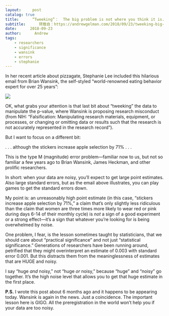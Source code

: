 ```yaml
---
layout:     post
catalog: true
title:      “Tweeking”：  The big problem is not where you think it is.
subtitle:      转载自：https://andrewgelman.com/2018/09/23/tweeking-big-problem-not-think/
date:      2018-09-23
author:      Andrew
tags:
    - researchers
    - significance
    - wansink
    - errors
    - stephanie
---
```





In her recent article about pizzagate, Stephanie Lee included this hilarious email from Brian Wansink, the self-styled “world-renowned eating behavior expert for over 25 years”:

![](https://andrewgelman.com/wp-content/uploads/2018/03/Screen-Shot-2018-03-27-at-10.13.43-AM-1024x877.png)


OK, what grabs your attention is that last bit about “tweeking” the data to manipulate the p-value, where Wansink is proposing research misconduct (from NIH: “Falsification: Manipulating research materials, equipment, or processes, or changing or omitting data or results such that the research is not accurately represented in the research record”).

But I want to focus on a different bit:

> 
. . . although the stickers increase apple selection by 71% . . .


This is the type M (magnitude) error problem—familiar now to us, but not so familiar a few years ago to Brian Wansink, James Heckman, and other prolific researchers.

In short: when your data are noisy, you’ll expect to get large point estimates. Also large standard errors, but as the email above illustrates, you can play games to get the standard errors down.

My point is: an unreasonably high point estimate (in this case, “stickers increase apple selection by 71%,” a claim that’s only slightly less ridiculous than the claim that women are three times more likely to wear red or pink during days 6-14 of their monthly cycle) is *not* a sign of a good experiment or a strong effect—it’s a sign that whatever you’re looking for is being overwhelmed by noise.

One problem, I fear, is the lesson sometimes taught by statisticians, that we should care about “practical significance” and not just “statistical significance.” Generations of researchers have been running around, petrified that they might overinterpret an estimate of 0.003 with standard error 0.001. But this distracts them from the meaninglessness of estimates that are HUGE and noisy.

I say “huge *and* noisy,” not “huge *or* noisy,” because “huge” and “noisy” go together. It’s the high noise level that allows you to get that huge estimate in the first place.

**P.S.** I wrote this post about 6 months ago and it happens to be appearing today. Wansink is again in the news. Just a coincidence. The important lesson here is GIGO. All the preregistration in the world won’t help you if your data are too noisy.



